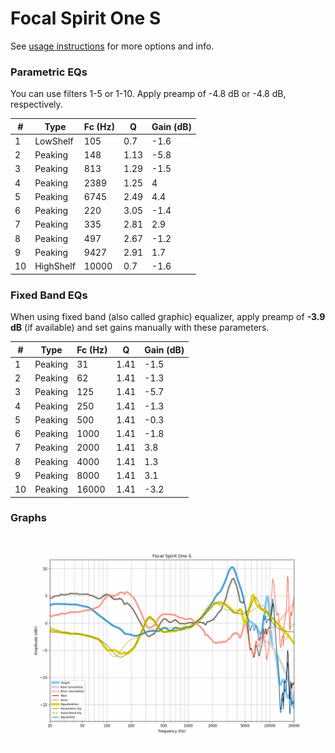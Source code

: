# Focal Spirit One S
See [usage instructions](https://github.com/jaakkopasanen/AutoEq#usage) for more options and info.

### Parametric EQs
You can use filters 1-5 or 1-10. Apply preamp of -4.8 dB or -4.8 dB, respectively.

|   # | Type      |   Fc (Hz) |    Q |   Gain (dB) |
|-----|-----------|-----------|------|-------------|
|   1 | LowShelf  |       105 | 0.7  |        -1.6 |
|   2 | Peaking   |       148 | 1.13 |        -5.8 |
|   3 | Peaking   |       813 | 1.29 |        -1.5 |
|   4 | Peaking   |      2389 | 1.25 |         4   |
|   5 | Peaking   |      6745 | 2.49 |         4.4 |
|   6 | Peaking   |       220 | 3.05 |        -1.4 |
|   7 | Peaking   |       335 | 2.81 |         2.9 |
|   8 | Peaking   |       497 | 2.67 |        -1.2 |
|   9 | Peaking   |      9427 | 2.91 |         1.7 |
|  10 | HighShelf |     10000 | 0.7  |        -1.6 |

### Fixed Band EQs
When using fixed band (also called graphic) equalizer, apply preamp of **-3.9 dB** (if available) and set gains manually with these parameters.

|   # | Type    |   Fc (Hz) |    Q |   Gain (dB) |
|-----|---------|-----------|------|-------------|
|   1 | Peaking |        31 | 1.41 |        -1.5 |
|   2 | Peaking |        62 | 1.41 |        -1.3 |
|   3 | Peaking |       125 | 1.41 |        -5.7 |
|   4 | Peaking |       250 | 1.41 |        -1.3 |
|   5 | Peaking |       500 | 1.41 |        -0.3 |
|   6 | Peaking |      1000 | 1.41 |        -1.8 |
|   7 | Peaking |      2000 | 1.41 |         3.8 |
|   8 | Peaking |      4000 | 1.41 |         1.3 |
|   9 | Peaking |      8000 | 1.41 |         3.1 |
|  10 | Peaking |     16000 | 1.41 |        -3.2 |

### Graphs
![](./Focal%20Spirit%20One%20S.png)
